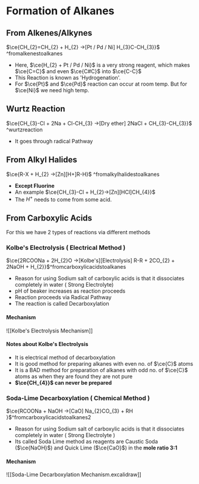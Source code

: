 # Formation of Alkanes
## From Alkenes/Alkynes

$\ce{CH_{2}=CH_{2} + H_{2} ->[Pt / Pd / Ni] H_{3}C-CH_{3}}$ ^fromalkenestoalkanes

- Here, $\ce{H_{2} + Pt / Pd / Ni}$ is a very strong reagent, which makes
  $\ce{C=C}$ and even $\ce{C#C}$ into $\ce{C-C}$
- This Reaction is known as 'Hydrogenation'.
- For $\ce{Pt}$ and $\ce{Pd}$ reaction can occur at room temp. But for $\ce{Ni}$ we need high temp.

## Wurtz Reaction
$\ce{CH_{3}-Cl + 2Na + Cl-CH_{3} ->[Dry ether] 2NaCl + CH_{3}-CH_{3}}$ ^wurtzreaction
- It goes through radical Pathway

## From Alkyl Halides 

$\ce{R-X + H_{2} ->[Zn][H+]R-H}$ ^fromalkylhalidestoalkanes

- **Except Fluorine** 
- An example $\ce{CH_{3}-Cl + H_{2}->[Zn][HCl]CH_{4}}$
- The $H^+$ needs to come from some acid.

## From Carboxylic Acids

For this we have 2 types of reactions via different methods
### Kolbe's Electrolysis ( Electrical Method )

$\ce{2RCOONa + 2H_{2}O ->[Kolbe's][Electrolysis] R-R + 2CO_{2} + 2NaOH + H_{2}}$^fromcarboxylicacidstoalkanes

- Reason for using Sodium salt of carboxylic acids is that it dissociates completely in water ( Strong Electrolyte)
- pH of beaker increases as reaction proceeds
- Reaction proceeds via Radical Pathway 
- The reaction is called Decarboxylation
#### Mechanism

![[Kolbe's Electrolysis Mechanism]]
#### Notes about Kolbe's Electrolysis

- It is electrical method of decarboxylation
- It is good method for preparing alkanes with even no. of $\ce{C}$ atoms
- It is a BAD method for preparation of alkanes with odd no. of $\ce{C}$ atoms as when they are found they are not pure
- **$\ce{CH_{4}}$ can never be prepared**
### Soda-Lime Decarboxylation ( Chemical Method )

$\ce{RCOONa + NaOH ->[CaO] Na_{2}CO_{3} + RH }$^fromcarboxylicacidstoalkanes2

- Reason for using Sodium salt of carboxylic acids is that it dissociates completely in water ( Strong Electrolyte )
- Its called Soda Lime method as reagents are Caustic Soda ($\ce{NaOH}$) and Quick Lime ($\ce{CaO}$) in the **mole ratio 3:1** 
#### Mechanism

![[Soda-Lime Decarboxylation Mechanism.excalidraw]]
